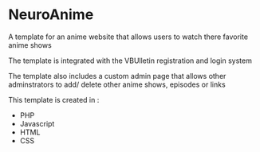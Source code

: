 NeuroAnime
==========

<p> A template for an anime website that allows users to watch there favorite anime shows </p>

<p> The template is integrated with the VBUlletin registration and login system</p>

<p>The template also includes a custom admin page that allows other adminstrators to add/ delete other anime shows, episodes or links</p>

<p>This template is  created in :</p>
<ul>
  <li>PHP</li>
  <li>Javascript</li>
  <li>HTML</li>
  <li>CSS</li>
</ul>

